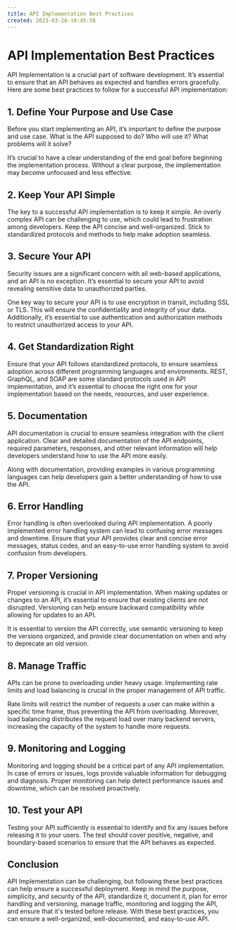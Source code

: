 ```yaml
---
title: API Implementation Best Practices 
created: 2023-03-26-10:45:58
---
```


# API Implementation Best Practices 

API Implementation is a crucial part of software development. It’s essential to ensure that an API behaves as expected and handles errors gracefully. Here are some best practices to follow for a successful API implementation:

## 1. Define Your Purpose and Use Case

Before you start implementing an API, it’s important to define the purpose and use case. What is the API supposed to do? Who will use it? What problems will it solve?

It’s crucial to have a clear understanding of the end goal before beginning the implementation process. Without a clear purpose, the implementation may become unfocused and less effective.

## 2. Keep Your API Simple

The key to a successful API implementation is to keep it simple. An overly complex API can be challenging to use, which could lead to frustration among developers. Keep the API concise and well-organized. Stick to standardized protocols and methods to help make adoption seamless.

## 3. Secure Your API

Security issues are a significant concern with all web-based applications, and an API is no exception. It’s essential to secure your API to avoid revealing sensitive data to unauthorized parties.

One key way to secure your API is to use encryption in transit, including SSL or TLS. This will ensure the confidentiality and integrity of your data. Additionally, it’s essential to use authentication and authorization methods to restrict unauthorized access to your API.

## 4. Get Standardization Right

Ensure that your API follows standardized protocols, to ensure seamless adoption across different programming languages and environments. REST, GraphQL, and SOAP are some standard protocols used in API implementation, and it’s essential to choose the right one for your implementation based on the needs, resources, and user experience.

## 5. Documentation

API documentation is crucial to ensure seamless integration with the client application. Clear and detailed documentation of the API endpoints, required parameters, responses, and other relevant information will help developers understand how to use the API more easily.

Along with documentation, providing examples in various programming languages can help developers gain a better understanding of how to use the API.

## 6. Error Handling

Error handling is often overlooked during API implementation. A poorly implemented error handling system can lead to confusing error messages and downtime. Ensure that your API provides clear and concise error messages, status codes, and an easy-to-use error handling system to avoid confusion from developers.

## 7. Proper Versioning

Proper versioning is crucial in API implementation. When making updates or changes to an API, it’s essential to ensure that existing clients are not disrupted. Versioning can help ensure backward compatibility while allowing for updates to an API.

It is essential to version the API correctly, use semantic versioning to keep the versions organized, and provide clear documentation on when and why to deprecate an old version.

## 8. Manage Traffic

APIs can be prone to overloading under heavy usage. Implementing rate limits and load balancing is crucial in the proper management of API traffic.

Rate limits will restrict the number of requests a user can make within a specific time frame, thus preventing the API from overloading. Moreover, load balancing distributes the request load over many backend servers, increasing the capacity of the system to handle more requests.

## 9. Monitoring and Logging

Monitoring and logging should be a critical part of any API implementation. In case of errors or issues, logs provide valuable information for debugging and diagnosis. Proper monitoring can help detect performance issues and downtime, which can be resolved proactively. 

## 10. Test your API

Testing your API sufficiently is essential to identify and fix any issues before releasing it to your users. The test should cover positive, negative, and boundary-based scenarios to ensure that the API behaves as expected. 

## Conclusion

API Implementation can be challenging, but following these best practices can help ensure a successful deployment. Keep in mind the purpose, simplicity, and security of the API, standardize it, document it, plan for error handling and versioning, manage traffic, monitoring and logging the API, and ensure that it's tested before release. With these best practices, you can ensure a well-organized, well-documented, and easy-to-use API.
